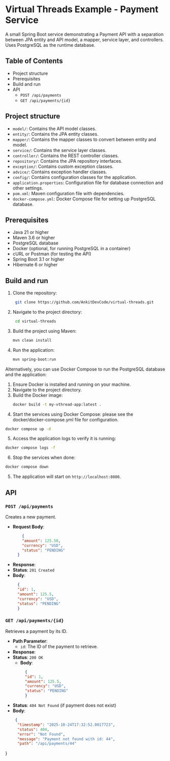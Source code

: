 # Virtual Threads Example - Payment Service

A small Spring Boot service demonstrating a Payment API with a separation between JPA entity and API model, a mapper,
service layer, and controllers. Uses PostgreSQL as the runtime database.

## Table of Contents

- Project structure
- Prerequisites
- Build and run
- API
    - `POST /api/payments`
    - `GET /api/payments/{id}`

## Project structure

- `model/`: Contains the API model classes.
- `entity/`: Contains the JPA entity classes.
- `mapper/`: Contains the mapper classes to convert between entity and model.
- `service/`: Contains the service layer classes.
- `controller/`: Contains the REST controller classes.
- `repository/`: Contains the JPA repository interfaces.
- `exception/`: Contains custom exception classes.
- `advice/`: Contains exception handler classes.
- `config/`: Contains configuration classes for the application.
- `application.properties`: Configuration file for database connection and other settings.
- `pom.xml`: Maven configuration file with dependencies.
- `docker-compose.yml`: Docker Compose file for setting up PostgreSQL database.


## Prerequisites

- Java 21 or higher
- Maven 3.6 or higher
- PostgreSQL database
- Docker (optional, for running PostgreSQL in a container)
- cURL or Postman (for testing the API)
- Spring Boot 3.1 or higher
- Hibernate 6 or higher

## Build and run

1. Clone the repository:
   ```bash
    git clone https://github.com/AnkitDevCode/virtual-threads.git                        
   ```
2. Navigate to the project directory:
   ```bash
    cd virtual-threads
    ```
3. Build the project using Maven:
    ```bash
    mvn clean install
    ```
4. Run the application:
    ```bash
    mvn spring-boot:run
    ```

Alternatively, you can use Docker Compose to run the PostgreSQL database and the application:
1. Ensure Docker is installed and running on your machine.
2. Navigate to the project directory.
3. Build the Docker image: 
   ```bash
   docker build -t my-vthread-app:latest .
   ``` 
4. Start the services using Docker Compose: please see the docker/docker-compose.yml file for configuration.

```bash
docker compose up -d
```
5. Access the application logs to verify it is running:

```bash
docker compose logs -f
```
6. Stop the services when done:

```bash
docker compose down
```


5. The application will start on `http://localhost:8080`.

## API

### `POST /api/payments`

Creates a new payment.

- **Request Body**:
  ```json
      {
      "amount": 125.50,
      "currency": "USD",
      "status": "PENDING"
    }
  ```
- **Response**:
- **Status**: `201 Created`
- **Body**:
  ```json
    {
    "id": 1,
    "amount": 125.5,
    "currency": "USD",
    "status": "PENDING"
    }
  ```

### `GET /api/payments/{id}`

Retrieves a payment by its ID.

- **Path Parameter**:
    - `id`: The ID of the payment to retrieve.
- **Response**:
- **Status**: `200 OK`
    - **Body**:
      ```json
        {
        "id": 1,
        "amount": 125.5,
        "currency": "USD",
        "status": "PENDING"
        }
      ```
- **Status**: `404 Not Found` (if payment does not exist)
- **Body**:
  ```json
   {
    "timestamp": "2025-10-24T17:32:52.0017723",
    "status": 404,
    "error": "Not Found",
    "message": "Payment not found with id: 44",
    "path": "/api/payments/44"
}
  ```

